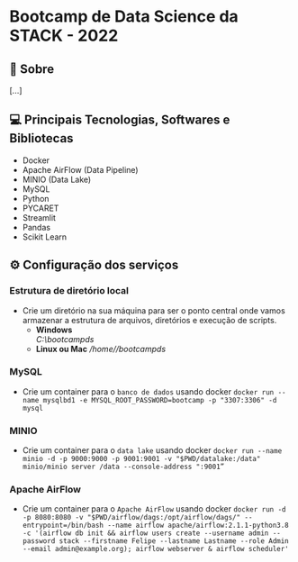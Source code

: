 # Bootcamp de Data Science da STACK - 2022

## 🚀 Sobre
[...]

## 💻 Principais Tecnologias, Softwares e Bibliotecas
- Docker
- Apache AirFlow (Data Pipeline)
- MINIO (Data Lake)
- MySQL
- Python
- PYCARET
- Streamlit
- Pandas
- Scikit Learn
## ⚙ Configuração dos serviços
### Estrutura de diretório local
- Crie um diretório na sua máquina para ser o ponto central onde vamos armazenar a estrutura de arquivos, diretórios e execução de scripts.
    - **Windows**   
        *C:\bootcampds*  
    - **Linux ou Mac**
        */home/<seunome>/bootcampds*
### MySQL
- Crie um container para o `banco de dados` usando docker
   `docker run --name mysqlbd1 -e MYSQL_ROOT_PASSWORD=bootcamp -p "3307:3306" -d mysql`
### MINIO
- Crie um container para o `data lake` usando docker
    `docker run --name minio -d -p 9000:9000 -p 9001:9001 -v "$PWD/datalake:/data" minio/minio server /data --console-address ":9001” `
### **Apache AirFlow**
- Crie um container para o `Apache AirFlow` usando docker
    `docker run -d -p 8080:8080 -v "$PWD/airflow/dags:/opt/airflow/dags/" --entrypoint=/bin/bash --name airflow apache/airflow:2.1.1-python3.8 -c '(airflow db init && airflow users create --username admin --password stack --firstname Felipe --lastname Lastname --role Admin --email admin@example.org); airflow webserver & airflow scheduler'`

